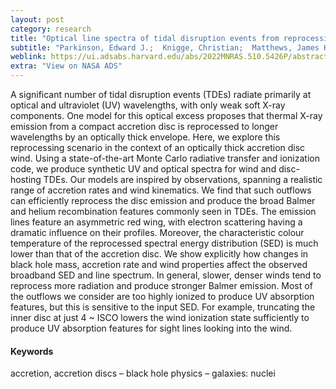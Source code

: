 ```yaml
---
layout: post
category: research
title: "Optical line spectra of tidal disruption events from reprocessing in optically thick outflows"
subtitle: "Parkinson, Edward J.;  Knigge, Christian;  Matthews, James H.; Long, Knox S.; Higginbottom, Nick;  Sim, Stuart A.; Mangham, Samuel W.; 022, MNRAS, 510, 5426"
weblink: https://ui.adsabs.harvard.edu/abs/2022MNRAS.510.5426P/abstract
extra: "View on NASA ADS"
---
```


A significant number of tidal disruption events (TDEs) radiate primarily at optical and ultraviolet (UV) wavelengths, with only weak soft X-ray components. One model for this optical excess proposes that thermal X-ray emission from a compact accretion disc is reprocessed to longer wavelengths by an optically thick envelope. Here, we explore this reprocessing scenario in the context of an optically thick accretion disc wind. Using a state-of-the-art Monte Carlo radiative transfer and ionization code, we produce synthetic UV and optical spectra for wind and disc-hosting TDEs. Our models are inspired by observations, spanning a realistic range of accretion rates and wind kinematics. We find that such outflows can efficiently reprocess the disc emission and produce the broad Balmer and helium recombination features commonly seen in TDEs. The emission lines feature an asymmetric red wing, with electron scattering having a dramatic influence on their profiles. Moreover, the characteristic colour temperature of the reprocessed spectral energy distribution (SED) is much lower than that of the accretion disc. We show explicitly how changes in black hole mass, accretion rate and wind properties affect the observed broadband SED and line spectrum. In general, slower, denser winds tend to reprocess more radiation and produce stronger Balmer emission. Most of the outflows we consider are too highly ionized to produce UV absorption features, but this is sensitive to the input SED. For example, truncating the inner disc at just 4 ~ ISCO lowers the wind ionization state sufficiently to produce UV absorption features for sight lines looking into the wind.




#### Keywords

accretion, accretion discs – black hole physics – galaxies: nuclei
